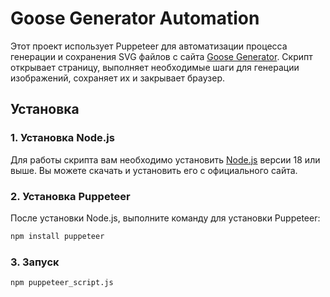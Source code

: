 # Goose Generator Automation

Этот проект использует Puppeteer для автоматизации процесса генерации и сохранения SVG файлов с сайта [Goose Generator](https://goosegenerator.com/). Скрипт открывает страницу, выполняет необходимые шаги для генерации изображений, сохраняет их и закрывает браузер.

## Установка

### 1. Установка Node.js

Для работы скрипта вам необходимо установить [Node.js](https://nodejs.org/) версии 18 или выше. Вы можете скачать и установить его с официального сайта.

### 2. Установка Puppeteer

После установки Node.js, выполните команду для установки Puppeteer:

```bash
npm install puppeteer
```
### 3. Запуск
```bash
npm puppeteer_script.js
```